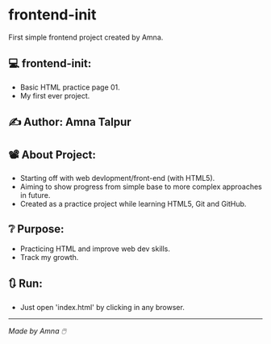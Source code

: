 # frontend-init

First simple frontend project created by Amna.

## 💻 frontend-init:
- Basic HTML practice page 01.
- My first ever project.

## ✍️ Author: Amna Talpur

## 📽️ About Project: 
- Starting off with web devlopment/front-end (with HTML5).
- Aiming to show progress from simple base to more complex approaches in future.
- Created as a practice project while learning HTML5, Git and GitHub.

## ❔ Purpose: 
- Practicing HTML and improve web dev skills.
- Track my growth.

 ## 🔃 Run: 
 - Just open 'index.html' by clicking in any browser.


 ---
 *Made by Amna 🖱️*

